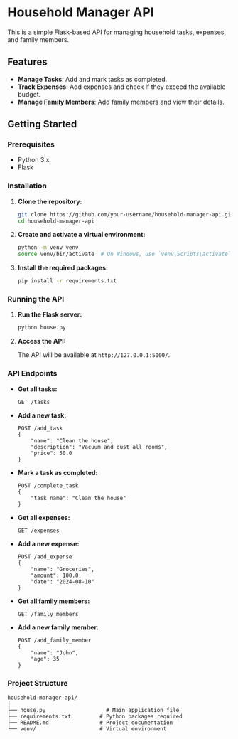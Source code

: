 # Household Manager API

This is a simple Flask-based API for managing household tasks, expenses, and family members.

## Features

- **Manage Tasks**: Add and mark tasks as completed.
- **Track Expenses**: Add expenses and check if they exceed the available budget.
- **Manage Family Members**: Add family members and view their details.

## Getting Started

### Prerequisites

- Python 3.x
- Flask

### Installation

1. **Clone the repository:**

    ```bash
    git clone https://github.com/your-username/household-manager-api.git
    cd household-manager-api
    ```

2. **Create and activate a virtual environment:**

    ```bash
    python -m venv venv
    source venv/bin/activate  # On Windows, use `venv\Scripts\activate`
    ```

3. **Install the required packages:**

    ```bash
    pip install -r requirements.txt
    ```

### Running the API

1. **Run the Flask server:**

    ```bash
    python house.py
    ```

2. **Access the API:**

   The API will be available at `http://127.0.0.1:5000/`.

### API Endpoints

- **Get all tasks:**

    ```http
    GET /tasks
    ```

- **Add a new task:**

    ```http
    POST /add_task
    {
        "name": "Clean the house",
        "description": "Vacuum and dust all rooms",
        "price": 50.0
    }
    ```

- **Mark a task as completed:**

    ```http
    POST /complete_task
    {
        "task_name": "Clean the house"
    }
    ```

- **Get all expenses:**

    ```http
    GET /expenses
    ```

- **Add a new expense:**

    ```http
    POST /add_expense
    {
        "name": "Groceries",
        "amount": 100.0,
        "date": "2024-08-10"
    }
    ```

- **Get all family members:**

    ```http
    GET /family_members
    ```

- **Add a new family member:**

    ```http
    POST /add_family_member
    {
        "name": "John",
        "age": 35
    }
    ```

### Project Structure

```plaintext
household-manager-api/
│
├── house.py                   # Main application file
├── requirements.txt         # Python packages required
├── README.md                # Project documentation
└── venv/                    # Virtual environment
